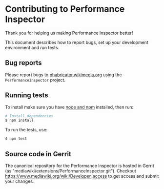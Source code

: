 # Contributing to Performance Inspector

Thank you for helping us making Performance Inspector better!

This document describes how to report bugs, set up your development
environment and run tests.

## Bug reports

Please report bugs to [phabricator.wikimedia.org](https://phabricator.wikimedia.org/maniphest/task/edit/form/1/?projects=PerformanceInspector)
using the `PerformanceInspector` project.

## Running tests

To install make sure you have [node and npm](https://nodejs.org/)
installed, then run:

```sh
# Install dependencies
$ npm install
```

To run the tests, use:
```sh
$ npm test
```

## Source code in Gerrit
The canonical repository for the Performance Inspector is hosted in Gerrit (as "mediawiki/extensions/PerformanceInspector.git"). Checkout https://www.mediawiki.org/wiki/Developer_access to get access and submit your changes.
